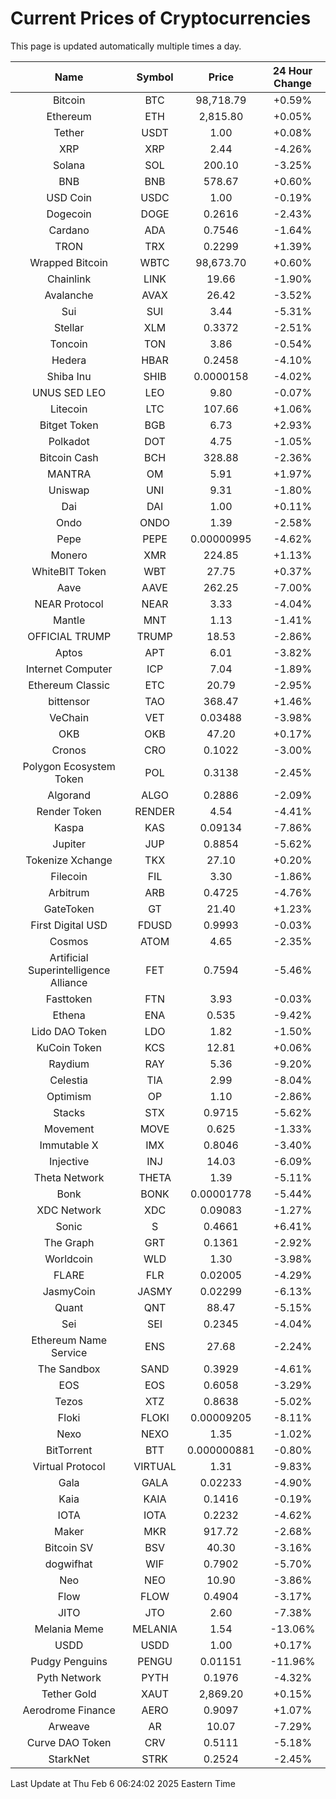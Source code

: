 # Current Prices of Cryptocurrencies
This page is updated automatically multiple times a day.

| Name | Symbol | Price | 24 Hour Change |
| :---: |:---:| :---: | :---: |
| Bitcoin | BTC | 98,718.79 | +0.59% |
| Ethereum | ETH | 2,815.80 | +0.05% |
| Tether | USDT | 1.00 | +0.08% |
| XRP | XRP | 2.44 | -4.26% |
| Solana | SOL | 200.10 | -3.25% |
| BNB | BNB | 578.67 | +0.60% |
| USD Coin | USDC | 1.00 | -0.19% |
| Dogecoin | DOGE | 0.2616 | -2.43% |
| Cardano | ADA | 0.7546 | -1.64% |
| TRON | TRX | 0.2299 | +1.39% |
| Wrapped Bitcoin | WBTC | 98,673.70 | +0.60% |
| Chainlink | LINK | 19.66 | -1.90% |
| Avalanche | AVAX | 26.42 | -3.52% |
| Sui | SUI | 3.44 | -5.31% |
| Stellar | XLM | 0.3372 | -2.51% |
| Toncoin | TON | 3.86 | -0.54% |
| Hedera | HBAR | 0.2458 | -4.10% |
| Shiba Inu | SHIB | 0.0000158 | -4.02% |
| UNUS SED LEO | LEO | 9.80 | -0.07% |
| Litecoin | LTC | 107.66 | +1.06% |
| Bitget Token | BGB | 6.73 | +2.93% |
| Polkadot | DOT | 4.75 | -1.05% |
| Bitcoin Cash | BCH | 328.88 | -2.36% |
| MANTRA | OM | 5.91 | +1.97% |
| Uniswap | UNI | 9.31 | -1.80% |
| Dai | DAI | 1.00 | +0.11% |
| Ondo | ONDO | 1.39 | -2.58% |
| Pepe | PEPE | 0.00000995 | -4.62% |
| Monero | XMR | 224.85 | +1.13% |
| WhiteBIT Token | WBT | 27.75 | +0.37% |
| Aave | AAVE | 262.25 | -7.00% |
| NEAR Protocol | NEAR | 3.33 | -4.04% |
| Mantle | MNT | 1.13 | -1.41% |
| OFFICIAL TRUMP | TRUMP | 18.53 | -2.86% |
| Aptos | APT | 6.01 | -3.82% |
| Internet Computer | ICP | 7.04 | -1.89% |
| Ethereum Classic | ETC | 20.79 | -2.95% |
| bittensor | TAO | 368.47 | +1.46% |
| VeChain | VET | 0.03488 | -3.98% |
| OKB | OKB | 47.20 | +0.17% |
| Cronos | CRO | 0.1022 | -3.00% |
| Polygon Ecosystem Token | POL | 0.3138 | -2.45% |
| Algorand | ALGO | 0.2886 | -2.09% |
| Render Token | RENDER | 4.54 | -4.41% |
| Kaspa | KAS | 0.09134 | -7.86% |
| Jupiter | JUP | 0.8854 | -5.62% |
| Tokenize Xchange | TKX | 27.10 | +0.20% |
| Filecoin | FIL | 3.30 | -1.86% |
| Arbitrum | ARB | 0.4725 | -4.76% |
| GateToken | GT | 21.40 | +1.23% |
| First Digital USD | FDUSD | 0.9993 | -0.03% |
| Cosmos | ATOM | 4.65 | -2.35% |
| Artificial Superintelligence Alliance | FET | 0.7594 | -5.46% |
| Fasttoken | FTN | 3.93 | -0.03% |
| Ethena | ENA | 0.535 | -9.42% |
| Lido DAO Token | LDO | 1.82 | -1.50% |
| KuCoin Token | KCS | 12.81 | +0.06% |
| Raydium | RAY | 5.36 | -9.20% |
| Celestia | TIA | 2.99 | -8.04% |
| Optimism | OP | 1.10 | -2.86% |
| Stacks | STX | 0.9715 | -5.62% |
| Movement | MOVE | 0.625 | -1.33% |
| Immutable X | IMX | 0.8046 | -3.40% |
| Injective | INJ | 14.03 | -6.09% |
| Theta Network | THETA | 1.39 | -5.11% |
| Bonk | BONK | 0.00001778 | -5.44% |
| XDC Network | XDC | 0.09083 | -1.27% |
| Sonic | S | 0.4661 | +6.41% |
| The Graph | GRT | 0.1361 | -2.92% |
| Worldcoin | WLD | 1.30 | -3.98% |
| FLARE | FLR | 0.02005 | -4.29% |
| JasmyCoin | JASMY | 0.02299 | -6.13% |
| Quant | QNT | 88.47 | -5.15% |
| Sei | SEI | 0.2345 | -4.04% |
| Ethereum Name Service | ENS | 27.68 | -2.24% |
| The Sandbox | SAND | 0.3929 | -4.61% |
| EOS | EOS | 0.6058 | -3.29% |
| Tezos | XTZ | 0.8638 | -5.02% |
| Floki | FLOKI | 0.00009205 | -8.11% |
| Nexo | NEXO | 1.35 | -1.02% |
| BitTorrent | BTT | 0.000000881 | -0.80% |
| Virtual Protocol | VIRTUAL | 1.31 | -9.83% |
| Gala | GALA | 0.02233 | -4.90% |
| Kaia | KAIA | 0.1416 | -0.19% |
| IOTA | IOTA | 0.2232 | -4.62% |
| Maker | MKR | 917.72 | -2.68% |
| Bitcoin SV | BSV | 40.30 | -3.16% |
| dogwifhat | WIF | 0.7902 | -5.70% |
| Neo | NEO | 10.90 | -3.86% |
| Flow | FLOW | 0.4904 | -3.17% |
| JITO | JTO | 2.60 | -7.38% |
| Melania Meme | MELANIA | 1.54 | -13.06% |
| USDD | USDD | 1.00 | +0.17% |
| Pudgy Penguins | PENGU | 0.01151 | -11.96% |
| Pyth Network | PYTH | 0.1976 | -4.32% |
| Tether Gold | XAUT | 2,869.20 | +0.15% |
| Aerodrome Finance | AERO | 0.9097 | +1.07% |
| Arweave | AR | 10.07 | -7.29% |
| Curve DAO Token | CRV | 0.5111 | -5.18% |
| StarkNet | STRK | 0.2524 | -2.45% |

Last Update at Thu Feb  6 06:24:02 2025 Eastern Time